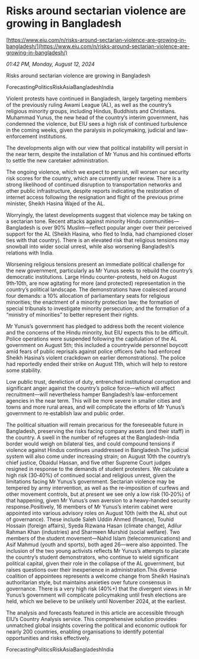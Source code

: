 # Risks around sectarian violence are growing in Bangladesh

[https://www.eiu.com/n/risks-around-sectarian-violence-are-growing-in-bangladesh/](https://www.eiu.com/n/risks-around-sectarian-violence-are-growing-in-bangladesh/)

*01:42 PM, Monday, August 12, 2024*

Risks around sectarian violence are growing in Bangladesh

ForecastingPoliticsRiskAsiaBangladeshIndia

Violent protests have continued in Bangladesh, largely targeting members of the previously ruling Awami League (AL), as well as the country’s religious minority groups, including Hindus, Buddhists and Christians. Muhammad Yunus, the new head of the country’s interim government, has condemned the violence, but EIU sees a high risk of continued turbulence in the coming weeks, given the paralysis in policymaking, judicial and law-enforcement institutions.

The developments align with our view that political instability will persist in the near term, despite the installation of Mr Yunus and his continued efforts to settle the new caretaker administration.

The ongoing violence, which we expect to persist, will worsen our security risk scores for the country, which are currently under review. There is a strong likelihood of continued disruption to transportation networks and other public infrastructure, despite reports indicating the restoration of internet access following the resignation and flight of the previous prime minister, Sheikh Hasina Wajed of the AL.

Worryingly, the latest developments suggest that violence may be taking on a sectarian tone. Recent attacks against minority Hindu communities—Bangladesh is over 90% Muslim—reflect popular anger over their perceived support for the AL (Sheikh Hasina, who fled to India, had championed closer ties with that country). There is an elevated risk that religious tensions may snowball into wider social unrest, while also worsening Bangladesh’s relations with India.

Worsening religious tensions present an immediate political challenge for the new government, particularly as Mr Yunus seeks to rebuild the country’s democratic institutions. Large Hindu counter-protests, held on August 9th‑10th, are now agitating for more (and protected) representation in the country’s political landscape. The demonstrations have coalesced around four demands: a 10% allocation of parliamentary seats for religious minorities; the enactment of a minority protection law; the formation of special tribunals to investigate minority persecution; and the formation of a “ministry of minorities” to better represent their rights.

Mr Yunus’s government has pledged to address both the recent violence and the concerns of the Hindu minority, but EIU expects this to be difficult. Police operations were suspended following the capitulation of the AL government on August 5th; this included a countrywide personnel boycott amid fears of public reprisals against police officers (who had enforced Sheikh Hasina’s violent crackdown on earlier demonstrations). The police had reportedly ended their strike on August 11th, which will help to restore some stability.

Low public trust, dereliction of duty, entrenched institutional corruption and significant anger against the country’s police force—which will affect recruitment—will nevertheless hamper Bangladesh’s law-enforcement agencies in the near term. This will be more severe in smaller cities and towns and more rural areas, and will complicate the efforts of Mr Yunus’s government to re‑establish law and public order.

The political situation will remain precarious for the foreseeable future in Bangladesh, preserving the risks facing company assets (and their staff) in the country. A swell in the number of refugees at the Bangladesh-India border would weigh on bilateral ties, and could compound tensions if violence against Hindus continues unaddressed in Bangladesh.The judicial system will also come under increasing strain; on August 10th the country’s chief justice, Obaidul Hassan, and five other Supreme Court judges resigned in response to the demands of student protesters. We calculate a high risk (30‑40%) of continued social and religious unrest, given the limitations facing Mr Yunus’s government. Sectarian violence may be tempered by army intervention, as well as the re‑imposition of curfews and other movement controls, but at present we see only a low risk (10‑20%) of that happening, given Mr Yunus’s own aversion to a heavy-handed security response.Positively, 16 members of Mr Yunus’s interim cabinet were appointed into various advisory roles on August 10th (with the AL shut out of governance). These include Saleh Uddin Ahmed (finance), Touhid Hossain (foreign affairs), Syeda Rizwana Hasan (climate change), Adilur Rahman Khan (industries) and Sharmeen Murshid (social welfare). Two members of the student movement—Nahid Islam (telecommunications) and Asif Mahmud (youth and sports), both aged 26—were also appointed. The inclusion of the two young activists reflects Mr Yunus’s attempts to placate the country’s student demonstrators, who continue to wield significant political capital, given their role in the collapse of the AL government, but raises questions over their inexperience in administration.This diverse coalition of appointees represents a welcome change from Sheikh Hasina’s authoritarian style, but maintains anxieties over future consensus in governance. There is a very high risk (40%+) that the divergent views in Mr Yunus’s government will complicate policymaking until fresh elections are held, which we believe to be unlikely until November 2024, at the earliest.

The analysis and forecasts featured in this article are accessible through EIU’s Country Analysis service. This comprehensive solution provides unmatched global insights covering the political and economic outlook for nearly 200 countries, enabling organisations to identify potential opportunities and risks effectively.

ForecastingPoliticsRiskAsiaBangladeshIndia

